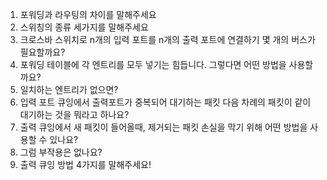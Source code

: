 
1. 포워딩과 라우팅의 차이를 말해주세요
2. 스위칭의 종류 세가지를 말해주세요
3. 크로스바 스위치로 n개의 입력 포트를 n개의 출력 포트에 연결하기 몇 개의 버스가 필요할까요?
4. 포워딩 테이블에 각 엔트리를 모두 넣기는 힘듭니다. 그렇다면 어떤 방법을 사용할까요?
5. 일치하는 엔트리가 없으면?
6. 입력 포트 큐잉에서 출력포트가 중복되어 대기하는 패킷 다음 차례의 패킷이 같이 대기하는 것을 뭐라고 하나요?
7. 출력 큐잉에서 새 패킷이 들어올때, 제거되는 패킷 손실을 막기 위해 어떤 방법을 사용할 수 있나요?
8. 그럼 부작용은 없나요?
9. 출력 큐잉 방법 4가지를 말해주세요!
